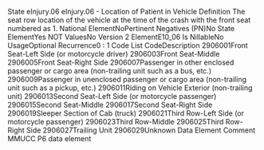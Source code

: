 

State
eInjury.06
eInjury.06 - Location of Patient in Vehicle
Definition
The seat row location of the vehicle at the time of the crash with the front seat numbered as 1.
National ElementNoPertinent Negatives (PN)No
State ElementYes
NOT ValuesNo
Version 2 ElementE10_06
Is NillableNo
UsageOptional
Recurrence0 : 1
Code List
CodeDescription
2906001Front Seat-Left Side (or motorcycle driver)
2906003Front Seat-Middle
2906005Front Seat-Right Side
2906007Passenger in other enclosed passenger or cargo area (non-trailing unit such as a bus, etc.)
2906009Passenger in unenclosed passenger or cargo area (non-trailing unit such as a pickup, etc.)
2906011Riding on Vehicle Exterior (non-trailing unit)
2906013Second Seat-Left Side (or motorcycle passenger)
2906015Second Seat-Middle
2906017Second Seat-Right Side
2906019Sleeper Section of Cab (truck)
2906021Third Row-Left Side (or motorcycle passenger)
2906023Third Row-Middle
2906025Third Row-Right Side
2906027Trailing Unit
2906029Unknown
Data Element Comment
MMUCC P6 data element